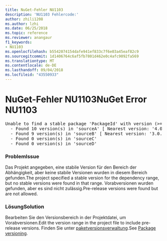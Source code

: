 ```yaml
---
title: NuGet-Fehler NU1103
description: 'NU1103 Fehlercode:'
author: zhili1208
ms.author: lzhi
ms.date: 06/25/2018
ms.topic: reference
ms.reviewer: anangaur
f1_keywords:
- NU1103
ms.openlocfilehash: b5542074154dafe941ef833c7f6e03a45eaf82c9
ms.sourcegitcommit: 1d1406764c6af5fb7801d462e0c4afc9092fa569
ms.translationtype: MT
ms.contentlocale: de-DE
ms.lasthandoff: 09/04/2018
ms.locfileid: "43550933"
---
```

# <a name="nuget-error-nu1103"></a><span data-ttu-id="e2760-103">NuGet-Fehler NU1103</span><span class="sxs-lookup"><span data-stu-id="e2760-103">NuGet Error NU1103</span></span>

<pre>Unable to find a stable package 'PackageId' with version (>= 3.0.0)<br/>  - Found 10 version(s) in 'sourceA' [ Nearest version: '4.0.0-rc-2129' ]<br/>  - Found 9 version(s) in 'sourceB' [ Nearest version: '3.0.0-beta-00032' ]<br/>  - Found 0 version(s) in 'sourceC'<br/>  - Found 0 version(s) in 'sourceD'</pre>

### <a name="issue"></a><span data-ttu-id="e2760-104">Problem</span><span class="sxs-lookup"><span data-stu-id="e2760-104">Issue</span></span>
<span data-ttu-id="e2760-105">Das Projekt angegeben, eine stabile Version für den Bereich der Abhängigkeit, aber keine stabile Versionen wurden in diesem Bereich gefunden.</span><span class="sxs-lookup"><span data-stu-id="e2760-105">The project specified a stable version for the dependency range, but no stable versions were found in that range.</span></span> <span data-ttu-id="e2760-106">Vorabversionen wurden gefunden, aber es sind nicht zulässig.</span><span class="sxs-lookup"><span data-stu-id="e2760-106">Pre-release versions were found but are not allowed.</span></span>

### <a name="solution"></a><span data-ttu-id="e2760-107">Lösung</span><span class="sxs-lookup"><span data-stu-id="e2760-107">Solution</span></span>
<span data-ttu-id="e2760-108">Bearbeiten Sie den Versionsbereich in der Projektdatei, um Vorabversionen.</span><span class="sxs-lookup"><span data-stu-id="e2760-108">Edit the version range in the project file to include pre-release versions.</span></span> <span data-ttu-id="e2760-109">Finden Sie unter [paketversionsverwaltung](../../reference/Package-Versioning.md).</span><span class="sxs-lookup"><span data-stu-id="e2760-109">See [Package versioning](../../reference/Package-Versioning.md).</span></span>